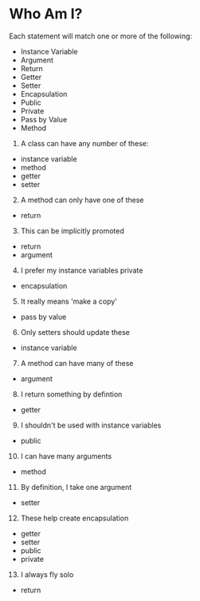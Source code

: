 # Who Am I?

Each statement will match one or more of the following:
- Instance Variable
- Argument
- Return
- Getter
- Setter
- Encapsulation
- Public
- Private
- Pass by Value
- Method

1) A class can have any number of these:
- instance variable
- method
- getter
- setter

2) A method can only have one of these
- return

3) This can be implicitly promoted
- return
- argument

4) I prefer my instance variables private
- encapsulation

5) It really means 'make a copy'
- pass by value

6) Only setters should update these
- instance variable

7) A method can have many of these
- argument

8) I return something by defintion
- getter

9) I shouldn't be used with instance variables
- public

10) I can have many arguments
- method

11) By definition, I take one argument
- setter

12) These help create encapsulation
- getter
- setter
- public
- private

13) I always fly solo
- return
